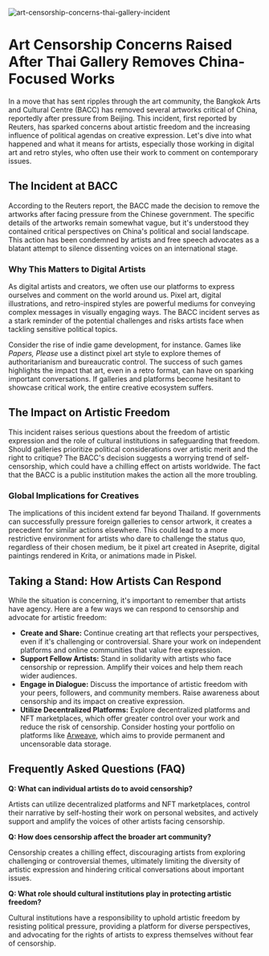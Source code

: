 ![art-censorship-concerns-thai-gallery-incident](https://images.pexels.com/photos/2902599/pexels-photo-2902599.jpeg?auto=compress&cs=tinysrgb&fit=crop&h=627&w=1200)

# Art Censorship Concerns Raised After Thai Gallery Removes China-Focused Works

In a move that has sent ripples through the art community, the Bangkok Arts and Cultural Centre (BACC) has removed several artworks critical of China, reportedly after pressure from Beijing. This incident, first reported by Reuters, has sparked concerns about artistic freedom and the increasing influence of political agendas on creative expression. Let's dive into what happened and what it means for artists, especially those working in digital art and retro styles, who often use their work to comment on contemporary issues.

## The Incident at BACC

According to the Reuters report, the BACC made the decision to remove the artworks after facing pressure from the Chinese government. The specific details of the artworks remain somewhat vague, but it's understood they contained critical perspectives on China's political and social landscape. This action has been condemned by artists and free speech advocates as a blatant attempt to silence dissenting voices on an international stage.

### Why This Matters to Digital Artists

As digital artists and creators, we often use our platforms to express ourselves and comment on the world around us. Pixel art, digital illustrations, and retro-inspired styles are powerful mediums for conveying complex messages in visually engaging ways. The BACC incident serves as a stark reminder of the potential challenges and risks artists face when tackling sensitive political topics.

Consider the rise of indie game development, for instance. Games like *Papers, Please* use a distinct pixel art style to explore themes of authoritarianism and bureaucratic control. The success of such games highlights the impact that art, even in a retro format, can have on sparking important conversations. If galleries and platforms become hesitant to showcase critical work, the entire creative ecosystem suffers.

## The Impact on Artistic Freedom

This incident raises serious questions about the freedom of artistic expression and the role of cultural institutions in safeguarding that freedom. Should galleries prioritize political considerations over artistic merit and the right to critique? The BACC's decision suggests a worrying trend of self-censorship, which could have a chilling effect on artists worldwide. The fact that the BACC is a public institution makes the action all the more troubling.

### Global Implications for Creatives

The implications of this incident extend far beyond Thailand. If governments can successfully pressure foreign galleries to censor artwork, it creates a precedent for similar actions elsewhere. This could lead to a more restrictive environment for artists who dare to challenge the status quo, regardless of their chosen medium, be it pixel art created in Aseprite, digital paintings rendered in Krita, or animations made in Piskel.

## Taking a Stand: How Artists Can Respond

While the situation is concerning, it's important to remember that artists have agency. Here are a few ways we can respond to censorship and advocate for artistic freedom:

*   **Create and Share:** Continue creating art that reflects your perspectives, even if it's challenging or controversial. Share your work on independent platforms and online communities that value free expression.
*   **Support Fellow Artists:** Stand in solidarity with artists who face censorship or repression. Amplify their voices and help them reach wider audiences.
*   **Engage in Dialogue:** Discuss the importance of artistic freedom with your peers, followers, and community members. Raise awareness about censorship and its impact on creative expression.
*   **Utilize Decentralized Platforms:** Explore decentralized platforms and NFT marketplaces, which offer greater control over your work and reduce the risk of censorship. Consider hosting your portfolio on platforms like [Arweave](https://www.arweave.org/), which aims to provide permanent and uncensorable data storage.

## Frequently Asked Questions (FAQ)

**Q: What can individual artists do to avoid censorship?**

Artists can utilize decentralized platforms and NFT marketplaces, control their narrative by self-hosting their work on personal websites, and actively support and amplify the voices of other artists facing censorship.

**Q: How does censorship affect the broader art community?**

Censorship creates a chilling effect, discouraging artists from exploring challenging or controversial themes, ultimately limiting the diversity of artistic expression and hindering critical conversations about important issues.

**Q: What role should cultural institutions play in protecting artistic freedom?**

Cultural institutions have a responsibility to uphold artistic freedom by resisting political pressure, providing a platform for diverse perspectives, and advocating for the rights of artists to express themselves without fear of censorship.
